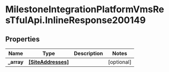 # MilestoneIntegrationPlatformVmsResTfulApi.InlineResponse200149

## Properties
Name | Type | Description | Notes
------------ | ------------- | ------------- | -------------
**_array** | [**[SiteAddresses]**](SiteAddresses.md) |  | [optional] 
